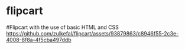 # flipcart
#Flipcart with the use of basic HTML and CSS
https://github.com/zulkefal/flipcart/assets/93879863/c8946f55-2c3e-4008-8f8a-4f5cba497ddb

